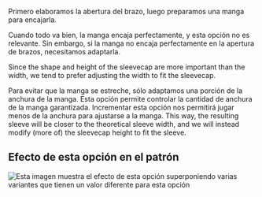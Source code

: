 Primero elaboramos la abertura del brazo, luego preparamos una manga para encajarla.

Cuando todo va bien, la manga encaja perfectamente, y esta opción no es relevante. Sin embargo, si la manga no encaja perfectamente en la apertura de brazos, necesitamos adaptarla.

Since the shape and height of the sleevecap are more important than the width, we tend to prefer adjusting the width to fit the sleevecap.

Para evitar que la manga se estreche, sólo adaptamos una porción de la anchura de la manga. Esta opción permite controlar la cantidad de anchura de la manga garantizada. Incrementar esta opción nos permitirá jugar menos de la anchura para ajustarse a la manga. This way, the resulting sleeve will be closer to the theoretical sleeve width, and we will instead modify (more of) the sleevecap height to fit the sleeve.

## Efecto de esta opción en el patrón

![Esta imagen muestra el efecto de esta opción superponiendo varias variantes que tienen un valor diferente para esta opción](diana_sleevewidthguarantee_sample.svg "Efecto de esta opción en el patrón")
